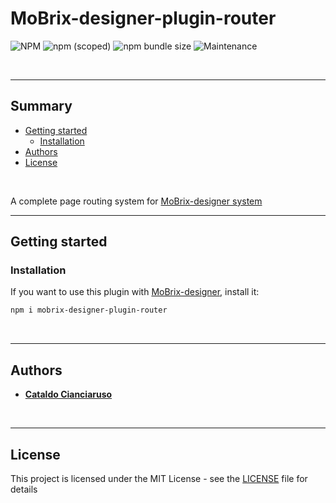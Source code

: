 # MoBrix-designer-plugin-router

![NPM](https://img.shields.io/npm/l/mobrix-designer-plugin-router?label=License&style=for-the-badge)
![npm (scoped)](https://img.shields.io/npm/v/mobrix-designer-plugin-router?color=orange%20&label=Latest%20version&style=for-the-badge&logo=npm)
![npm bundle size](https://img.shields.io/bundlephobia/min/mobrix-designer-plugin-router?label=Package%20size&style=for-the-badge)
![Maintenance](https://img.shields.io/maintenance/yes/2025?label=Maintained&style=for-the-badge)

<br>

---

## Summary

- [Getting started](#getting-started)
  - [Installation](#installation)
- [Authors](#authors)
- [License](#license)

<br>

A complete page routing system for [MoBrix-designer system](https://github.com/CianciarusoCataldo/mobrix-designer)

---

## Getting started

### Installation

If you want to use this plugin with [MoBrix-designer](https://github.com/CianciarusoCataldo/mobrix-designer), install it:

```sh
npm i mobrix-designer-plugin-router
```

<br>

---

## Authors

- [**Cataldo Cianciaruso**](https://github.com/CianciarusoCataldo)

<br>

---

## License

This project is licensed under the MIT License - see the [LICENSE](LICENSE) file for details
